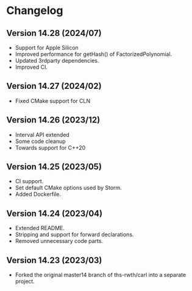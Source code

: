 
Changelog
==============

## Version 14.28 (2024/07)
- Support for Apple Silicon
- Improved performance for getHash() of FactorizedPolynomial.
- Updated 3rdparty dependencies.
- Improved CI.

## Version 14.27 (2024/02)
- Fixed CMake support for CLN

## Version 14.26 (2023/12)
- Interval API extended
- Some code cleanup
- Towards support for C++20

## Version  14.25 (2023/05)
- CI support.
- Set default CMake options used by Storm.
- Added Dockerfile.


## Version  14.24 (2023/04)
- Extended README.
- Stripping and support for forward declarations.
- Removed unnecessary code parts.


## Version  14.23 (2023/03)
- Forked the original master14 branch of ths-rwth/carl into a separate project.

